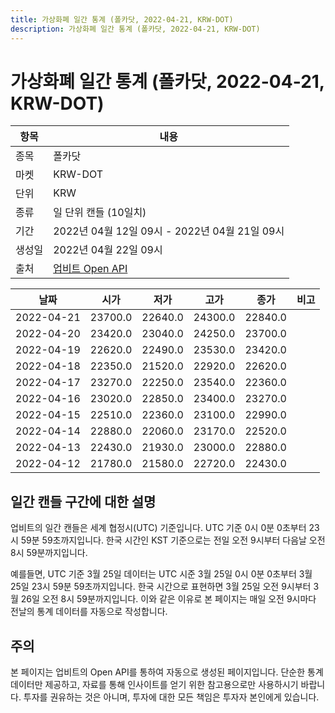 ```yaml
---
title: 가상화폐 일간 통계 (폴카닷, 2022-04-21, KRW-DOT)
description: 가상화폐 일간 통계 (폴카닷, 2022-04-21, KRW-DOT)
---
```



가상화폐 일간 통계 (폴카닷, 2022-04-21, KRW-DOT)
===

|항목|내용|
|--|--|
|종목|폴카닷|
|마켓|KRW-DOT|
|단위|KRW|
|종류|일 단위 캔들 (10일치)|
|기간|2022년 04월 12일 09시 - 2022년 04월 21일 09시|
|생성일|2022년 04월 22일 09시|
|출처|[업비트 Open API](https://docs.upbit.com)|


|날짜|시가|저가|고가|종가|비고|
|--|--|--|--|--|--|
|2022-04-21|23700.0|22640.0|24300.0|22840.0|    |
|2022-04-20|23420.0|23040.0|24250.0|23700.0|    |
|2022-04-19|22620.0|22490.0|23530.0|23420.0|    |
|2022-04-18|22350.0|21520.0|22920.0|22620.0|    |
|2022-04-17|23270.0|22250.0|23540.0|22360.0|    |
|2022-04-16|23020.0|22850.0|23400.0|23270.0|    |
|2022-04-15|22510.0|22360.0|23100.0|22990.0|    |
|2022-04-14|22880.0|22060.0|23170.0|22520.0|    |
|2022-04-13|22430.0|21930.0|23000.0|22880.0|    |
|2022-04-12|21780.0|21580.0|22720.0|22430.0|    |


일간 캔들 구간에 대한 설명
---


업비트의 일간 캔들은 세계 협정시(UTC) 기준입니다. 
UTC 기준 0시 0분 0초부터 23시 59분 59초까지입니다. 
한국 시간인 KST 기준으로는 전일 오전 9시부터 다음날 오전 8시 59분까지입니다. 


예를들면, UTC 기준 3월 25일 데이터는 UTC 시준 3월 25일 0시 0분 0초부터 3월 25일 23시 59분 59초까지입니다. 
한국 시간으로 표현하면 3월 25일 오전 9시부터 3월 26일 오전 8시 59분까지입니다. 
이와 같은 이유로 본 페이지는 매일 오전 9시마다 전날의 통계 데이터를 자동으로 작성합니다. 


주의
---


본 페이지는 업비트의 Open API를 통하여 자동으로 생성된 페이지입니다. 
단순한 통계 데이터만 제공하고, 자료를 통해 인사이트를 얻기 위한 참고용으로만 사용하시기 바랍니다. 
투자를 권유하는 것은 아니며, 투자에 대한 모든 책임은 투자자 본인에게 있습니다. 
